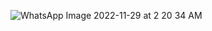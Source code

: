 ![WhatsApp Image 2022-11-29 at 2 20 34 AM](https://user-images.githubusercontent.com/116415630/204503773-918c19a6-ae09-4594-a3ca-daaaaa648df4.jpeg)
